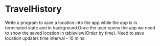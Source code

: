 # TravelHistory
Write a program to save a location into the app while the app is in terminated state and in background.Once the user opens the app we need to show the saved location in tableview(Order by time). Need to save location updates time interval - 10 mins.
